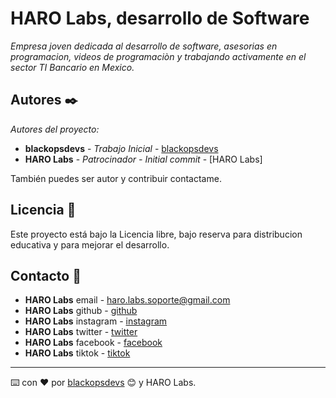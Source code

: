 # HARO Labs, desarrollo de Software

_Empresa joven dedicada al desarrollo de software, asesorias en programacion, videos de programaciòn y trabajando activamente en el sector TI Bancario en Mexico._

## Autores ✒️

_Autores del proyecto:_

* **blackopsdevs** - *Trabajo Inicial* - [blackopsdevs](https://github.com/blackopsdevs)
* **HARO Labs** - *Patrocinador - Initial commit* - [HARO Labs]

También puedes ser autor y contribuir contactame. 

## Licencia 📄

Este proyecto está bajo la Licencia libre, bajo reserva para distribucion educativa y para mejorar el desarrollo.

## Contacto 📄

* **HARO Labs** email - [haro.labs.soporte@gmail.com](https://mail.google.com/)
* **HARO Labs** github - [github](https://github.com/HaroLabsSoporte/)
* **HARO Labs** instagram - [instagram](https://www.instagram.com/)
* **HARO Labs** twitter - [twitter](https://twitter.com/HaroLabs92810)
* **HARO Labs** facebook - [facebook](https://www.facebook.com/profile.php?id=100090236862903)
* **HARO Labs** tiktok - [tiktok](https://www.tiktok.com/@harolabssoporte)

---
⌨️ con ❤️ por [blackopsdevs](https://github.com/HaroLabsSoporte/) 😊 y HARO Labs.
